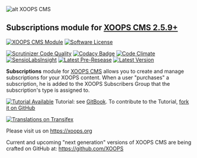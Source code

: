 ![alt XOOPS CMS](https://xoops.org/images/logoXoops4GithubRepository.png)
## Subscriptions module for  [XOOPS CMS 2.5.9+](https://xoops.org)
[![XOOPS CMS Module](https://img.shields.io/badge/XOOPS%20CMS-Module-blue.svg)](https://xoops.org)
[![Software License](https://img.shields.io/badge/license-GPL-brightgreen.svg?style=flat)](http://www.gnu.org/licenses/gpl-2.0.html)
 
[![Scrutinizer Code Quality](https://img.shields.io/scrutinizer/g/mambax7/subscription.svg?style=flat)](https://scrutinizer-ci.com/g/XoopsModules25x/subscription/?branch=master)
[![Codacy Badge](https://api.codacy.com/project/badge/grade/38d5f7934bab4418ae00f6c70aa53150)](https://www.codacy.com/app/mambax7/subscription_2)
[![Code Climate](https://img.shields.io/codeclimate/github/mambax7/subscription.svg?style=flat)](https://codeclimate.com/github/XoopsModules25x/subscription)
[![SensioLabsInsight](https://insight.sensiolabs.com/projects/868387cb-e0fc-4107-a00d-8d155ea003d7/mini.png)](https://insight.sensiolabs.com/projects/868387cb-e0fc-4107-a00d-8d155ea003d7)
[![Latest Pre-Resease](https://img.shields.io/github/tag/XoopsModules25x/subscription.svg?style=flat)](https://github.com/XoopsModules25x/subscription/tags/)
[![Latest Version](https://img.shields.io/github/release/XoopsModules25x/subscription.svg?style=flat)](https://github.com/XoopsModules25x/subscription/releases/)

**Subscriptions** module for [XOOPS CMS](https://xoops.org) allows you to create and manage subscriptions for your XOOPS content.  When a user "purchases" a subscription, he is added to the
XOOPS Subscribers Group that the subscription's type is assigned to.

[![Tutorial Available](https://xoops.org/images/tutorial-available-blue.svg)](https://xoops.gitbook.io/subscription-tutorial/) Tutorial: see [GitBook](https://xoops.gitbook.io/subscription-tutorial/).
To contribute to the Tutorial, [fork it on GitHub](https://github.com/XoopsDocs/subscription-tutorial)

[![Translations on Transifex](https://xoops.org/images/translations-transifex-blue.svg)](https://www.transifex.com/xoops)

Please visit us on https://xoops.org

Current and upcoming "next generation" versions of XOOPS CMS are being crafted on GitHub at: https://github.com/XOOPS

